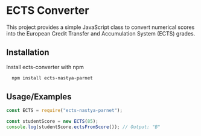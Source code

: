 # ECTS Converter

This project provides a simple JavaScript class to convert numerical scores into the European Credit Transfer and Accumulation System (ECTS) grades.

## Installation

Install ects-converter with npm

```bash
  npm install ects-nastya-parnet
```

## Usage/Examples

```javascript
const ECTS = require("ects-nastya-parnet");

const studentScore = new ECTS(85);
console.log(studentScore.ectsFromScore()); // Output: "B"
```

